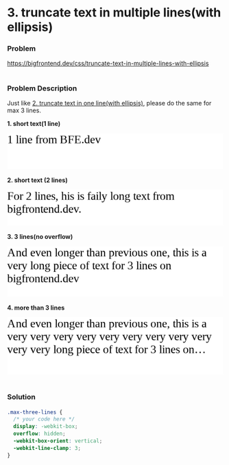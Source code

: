 # 3. truncate text in multiple lines(with ellipsis)

### Problem

https://bigfrontend.dev/css/truncate-text-in-multiple-lines-with-ellipsis

#

### Problem Description

Just like [2. truncate text in one line(with ellipsis)](https://bigfrontend.dev/css/truncate-text-with-ellipsis-in-one-line), please do the same for max 3 lines.

**1. short text(1 line)**

![result 1](result-1.png)

**2. short text (2 lines)**

![result 2](result-2.png)

**3. 3 lines(no overflow)**

![result 3](result-3.png)

**4. more than 3 lines**

![result 4](result-4.png)

#

### Solution

```css
.max-three-lines {
  /* your code here */
  display: -webkit-box;
  overflow: hidden;
  -webkit-box-orient: vertical;
  -webkit-line-clamp: 3;
}
```
